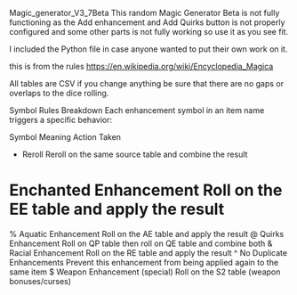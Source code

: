 Magic_generator_V3_7Beta
This random Magic Generator Beta is not fully functioning as the Add enhancement and Add Quirks button is not properly configured and some other parts is not fully working so use it as you see fit.

I included the Python file in case anyone wanted to put their own work on it.  

this is from the rules https://en.wikipedia.org/wiki/Encyclopedia_Magica

All tables are CSV if you change anything be sure that there are no gaps or overlaps to the dice rolling. 

 Symbol Rules Breakdown
Each enhancement symbol in an item name triggers a specific behavior:

Symbol	Meaning	Action Taken
*	Reroll	Reroll on the same source table and combine the result
#	Enchanted Enhancement	Roll on the EE table and apply the result
%	Aquatic Enhancement	Roll on the AE table and apply the result
@	Quirks Enhancement	Roll on QP table then roll on QE table and combine both
&	Racial Enhancement	Roll on the RE table and apply the result
^	No Duplicate Enhancements	Prevent this enhancement from being applied again to the same item
$	Weapon Enhancement (special)	Roll on the S2 table (weapon bonuses/curses)
